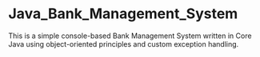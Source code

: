 # Java_Bank_Management_System
This is a simple console-based Bank Management System written in Core Java using object-oriented principles and custom exception handling.
